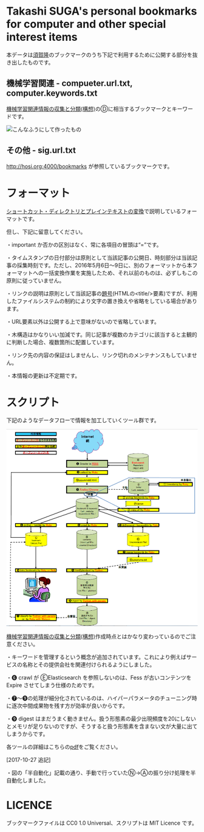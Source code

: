 Takashi SUGA's personal bookmarks for computer and other special interest items
===============================================================================

本データは[須賀隆](http://hosi.org:3000/TakashiSuga.ttl)のブックマークのうち下記で利用するために公開する部分を抜き出したものです。

## 機械学習関連 - compueter.url.txt, computer.keywords.txt

[機械学習関連情報の収集と分類(構想)](http://qiita.com/suchowan/items/459062590f7134dfc138)のⒹに相当するブックマークとキーワードです。

![こんなふうにして作ったもの](https://qiita-image-store.s3.amazonaws.com/0/144985/95d8f8f2-831c-19b8-7c67-de2973a7b0f6.png)

## その他 - sig.url.txt

http://hosi.org:4000/bookmarks が参照しているブックマークです。

# フォーマット

[ショートカット・ディレクトリとプレインテキストの変換](http://qiita.com/suchowan/items/6556756d2e816c7255b7#3-%E3%82%B7%E3%83%A7%E3%83%BC%E3%83%88%E3%82%AB%E3%83%83%E3%83%88%E3%83%87%E3%82%A3%E3%83%AC%E3%82%AF%E3%83%88%E3%83%AA%E3%83%97%E3%83%AC%E3%82%A4%E3%83%B3%E3%83%86%E3%82%AD%E3%82%B9%E3%83%88)で説明しているフォーマットです。

但し、下記に留意してください。

・important か否かの区別はなく、常に各項目の冒頭は“=”です。

・タイムスタンプの日付部分は原則として当該記事の公開日、時刻部分は当該記事の採集時刻です。ただし、2016年5月6日～9日に、別のフォーマットから本フォーマットへの一括変換作業を実施したため、それ以前のものは、必ずしもこの原則に従っていません。

・リンクの説明は原則として当該記事の[題号](https://ja.wikibooks.org/wiki/%E8%91%97%E4%BD%9C%E6%A8%A9%E6%B3%95%E7%AC%AC20%E6%9D%A1)(HTMLの&lt;title/&gt;要素)ですが、利用したファイルシステムの制約により文字の置き換えや省略をしている場合があります。

・URL要素以外は公開する上で意味がないので省略しています。

・木構造はかなりいい加減です。同じ記事が複数のカテゴリに該当すると主観的に判断した場合、複数箇所に配置しています。

・リンク先の内容の保証はしませんし、リンク切れのメンテナンスもしていません。

・本情報の更新は不定期です。

# スクリプト

下記のようなデータフローで情報を加工していくツール群です。

![データフロー](https://github.com/suchowan/bookmarks/raw/master/scripts/data_flow.png)

[機械学習関連情報の収集と分類(構想)](http://qiita.com/suchowan/items/459062590f7134dfc138)作成時点とはかなり変わっているのでご注意ください。

・キーワードを管理するという概念が追加されています。これにより例えばサービスの名称とその提供会社を関連付けられるようにしました。

・❻ crawl が ⒺElasticsearch を参照しないのは、Fess が古いコンテンツを Expire させてしまう仕様のためです。

・❼～❾の処理が細分化されているのは、ハイパーパラメータのチューニング時に逐次中間成果物を残す方が効率が良いからです。

・❾ digest はまだうまく動きません。扱う形態素の最少出現頻度を20にしないとメモリが足りないのですが、そうすると扱う形態素を含まない文が大量に出てしまうからです。

各ツールの詳細はこちらの[pdf](https://github.com/suchowan/bookmarks/raw/master/scripts/tools.pdf)をご覧ください。

[2017-10-27 追記]

・図の「半自動化」記載の通り、手動で行っていたⓃ→Ⓐの振り分け処理を半自動化しました。

# LICENCE

  ブックマークファイルは CC0 1.0 Universal、スクリプトは MIT Licence です。



